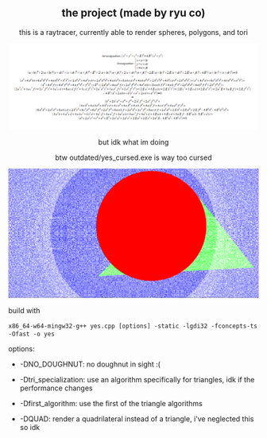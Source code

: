 <div align="center">

## the project (made by ryu co)

this is a raytracer, currently able to render spheres, polygons, and tori

![image](/images/line-torus.PNG)

but idk what im doing

btw outdated/yes_cursed.exe is way too cursed

![image](/images/cursed.PNG)

</div>

build with

```
x86_64-w64-mingw32-g++ yes.cpp [options] -static -lgdi32 -fconcepts-ts -Ofast -o yes
```

options:

* -DNO_DOUGHNUT: no doughnut in sight :(

* -Dtri_specialization: use an algorithm specifically for triangles, idk if the performance changes

* -Dfirst_algorithm: use the first of the triangle algorithms

* -DQUAD: render a quadrilateral instead of a triangle, i've neglected this so idk
